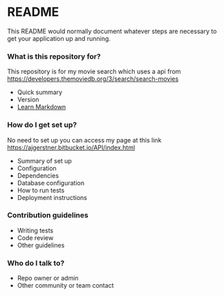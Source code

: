 # README #

This README would normally document whatever steps are necessary to get your application up and running.

### What is this repository for? ###
This repository is for my movie search which uses a api from https://developers.themoviedb.org/3/search/search-movies 

* Quick summary
* Version
* [Learn Markdown](https://bitbucket.org/tutorials/markdowndemo)

### How do I get set up? ###
No need to set up you can access my page at this link https://ajgerstner.bitbucket.io/API/index.html
* Summary of set up
* Configuration
* Dependencies
* Database configuration
* How to run tests
* Deployment instructions

### Contribution guidelines ###

* Writing tests
* Code review
* Other guidelines

### Who do I talk to? ###

* Repo owner or admin
* Other community or team contact